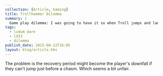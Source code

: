 ```yaml
---
collection: [Article, Gaming]
title: Trollhammer Dilemma
summary: |
  Game play dilemma: I was going to have it so when Troll jumps and lands the camera shakes and the villagers pause for a second. This gives Troll the chance to catch everyone. This is very powerful so I was going to temper it by giving Troll a five second recovery period.
tags:
  - ludum dare
  - ld33
  - dilemma
publish_date: 2015-08-22T16:05
layout: blog/article.hbs
---
```


The problem is the recovery period might become the player's downfall if they can't jump just before a chasm. Which seems a bit unfair.

